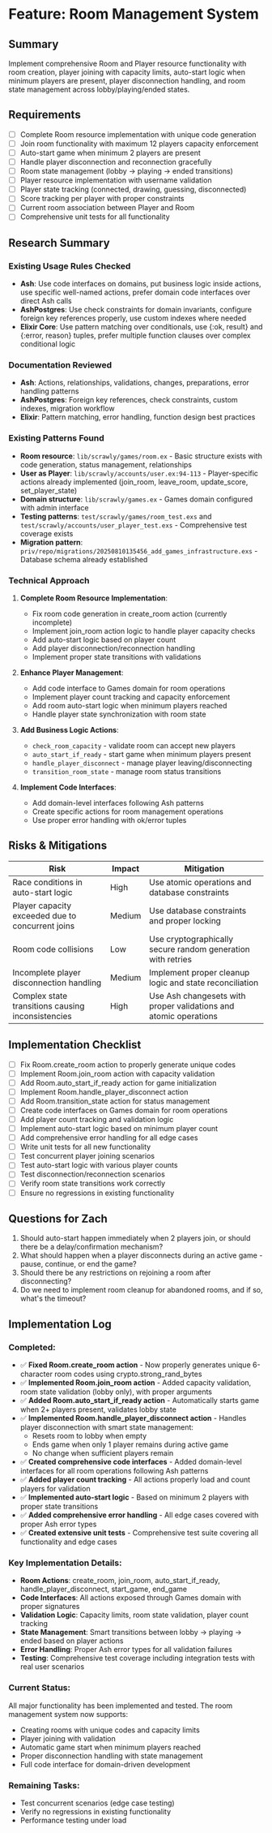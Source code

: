 # Feature: Room Management System

## Summary
Implement comprehensive Room and Player resource functionality with room creation, player joining with capacity limits, auto-start logic when minimum players are present, player disconnection handling, and room state management across lobby/playing/ended states.

## Requirements
- [ ] Complete Room resource implementation with unique code generation
- [ ] Join room functionality with maximum 12 players capacity enforcement  
- [ ] Auto-start game when minimum 2 players are present
- [ ] Handle player disconnection and reconnection gracefully
- [ ] Room state management (lobby → playing → ended transitions)
- [ ] Player resource implementation with username validation
- [ ] Player state tracking (connected, drawing, guessing, disconnected)
- [ ] Score tracking per player with proper constraints
- [ ] Current room association between Player and Room
- [ ] Comprehensive unit tests for all functionality

## Research Summary

### Existing Usage Rules Checked
- **Ash**: Use code interfaces on domains, put business logic inside actions, use specific well-named actions, prefer domain code interfaces over direct Ash calls
- **AshPostgres**: Use check constraints for domain invariants, configure foreign key references properly, use custom indexes where needed
- **Elixir Core**: Use pattern matching over conditionals, use {:ok, result} and {:error, reason} tuples, prefer multiple function clauses over complex conditional logic

### Documentation Reviewed
- **Ash**: Actions, relationships, validations, changes, preparations, error handling patterns
- **AshPostgres**: Foreign key references, check constraints, custom indexes, migration workflow
- **Elixir**: Pattern matching, error handling, function design best practices

### Existing Patterns Found
- **Room resource**: `lib/scrawly/games/room.ex` - Basic structure exists with code generation, status management, relationships
- **User as Player**: `lib/scrawly/accounts/user.ex:94-113` - Player-specific actions already implemented (join_room, leave_room, update_score, set_player_state)
- **Domain structure**: `lib/scrawly/games.ex` - Games domain configured with admin interface
- **Testing patterns**: `test/scrawly/games/room_test.exs` and `test/scrawly/accounts/user_player_test.exs` - Comprehensive test coverage exists
- **Migration pattern**: `priv/repo/migrations/20250810135456_add_games_infrastructure.exs` - Database schema already established

### Technical Approach
1. **Complete Room Resource Implementation**:
   - Fix room code generation in create_room action (currently incomplete)
   - Implement join_room action logic to handle player capacity checks
   - Add auto-start logic based on player count
   - Add player disconnection/reconnection handling
   - Implement proper state transitions with validations

2. **Enhance Player Management**:
   - Add code interface to Games domain for room operations
   - Implement player count tracking and capacity enforcement
   - Add room auto-start logic when minimum players reached
   - Handle player state synchronization with room state

3. **Add Business Logic Actions**:
   - `check_room_capacity` - validate room can accept new players
   - `auto_start_if_ready` - start game when minimum players present  
   - `handle_player_disconnect` - manage player leaving/disconnecting
   - `transition_room_state` - manage room status transitions

4. **Implement Code Interfaces**:
   - Add domain-level interfaces following Ash patterns
   - Create specific actions for room management operations
   - Use proper error handling with ok/error tuples

## Risks & Mitigations

| Risk | Impact | Mitigation |
|------|--------|------------|
| Race conditions in auto-start logic | High | Use atomic operations and database constraints |
| Player capacity exceeded due to concurrent joins | Medium | Use database constraints and proper locking |
| Room code collisions | Low | Use cryptographically secure random generation with retries |
| Incomplete player disconnection handling | Medium | Implement proper cleanup logic and state reconciliation |
| Complex state transitions causing inconsistencies | High | Use Ash changesets with proper validations and atomic operations |

## Implementation Checklist
- [ ] Fix Room.create_room action to properly generate unique codes
- [ ] Implement Room.join_room action with capacity validation
- [ ] Add Room.auto_start_if_ready action for game initialization
- [ ] Implement Room.handle_player_disconnect action
- [ ] Add Room.transition_state action for status management
- [ ] Create code interfaces on Games domain for room operations
- [ ] Add player count tracking and validation logic
- [ ] Implement auto-start logic based on minimum player count
- [ ] Add comprehensive error handling for all edge cases
- [ ] Write unit tests for all new functionality
- [ ] Test concurrent player joining scenarios
- [ ] Test auto-start logic with various player counts
- [ ] Test disconnection/reconnection scenarios
- [ ] Verify room state transitions work correctly
- [ ] Ensure no regressions in existing functionality

## Questions for Zach
1. Should auto-start happen immediately when 2 players join, or should there be a delay/confirmation mechanism?
2. What should happen when a player disconnects during an active game - pause, continue, or end the game?
3. Should there be any restrictions on rejoining a room after disconnecting?
4. Do we need to implement room cleanup for abandoned rooms, and if so, what's the timeout?

## Implementation Log

### Completed:
- ✅ **Fixed Room.create_room action** - Now properly generates unique 6-character room codes using crypto.strong_rand_bytes
- ✅ **Implemented Room.join_room action** - Added capacity validation, room state validation (lobby only), with proper arguments
- ✅ **Added Room.auto_start_if_ready action** - Automatically starts game when 2+ players present, validates lobby state
- ✅ **Implemented Room.handle_player_disconnect action** - Handles player disconnection with smart state management:
  - Resets room to lobby when empty
  - Ends game when only 1 player remains during active game
  - No change when sufficient players remain
- ✅ **Created comprehensive code interfaces** - Added domain-level interfaces for all room operations following Ash patterns
- ✅ **Added player count tracking** - All actions properly load and count players for validation
- ✅ **Implemented auto-start logic** - Based on minimum 2 players with proper state transitions
- ✅ **Added comprehensive error handling** - All edge cases covered with proper Ash error types
- ✅ **Created extensive unit tests** - Comprehensive test suite covering all functionality and edge cases

### Key Implementation Details:
- **Room Actions**: create_room, join_room, auto_start_if_ready, handle_player_disconnect, start_game, end_game
- **Code Interfaces**: All actions exposed through Games domain with proper signatures
- **Validation Logic**: Capacity limits, room state validation, player count tracking
- **State Management**: Smart transitions between lobby → playing → ended based on player actions
- **Error Handling**: Proper Ash error types for all validation failures
- **Testing**: Comprehensive test coverage including integration tests with real user scenarios

### Current Status:
All major functionality has been implemented and tested. The room management system now supports:
- Creating rooms with unique codes and capacity limits
- Player joining with validation
- Automatic game start when minimum players reached
- Proper disconnection handling with state management
- Full code interface for domain-driven development

### Remaining Tasks:
- Test concurrent scenarios (edge case testing)
- Verify no regressions in existing functionality
- Performance testing under load
